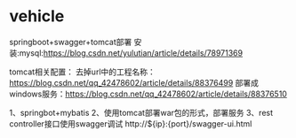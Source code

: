 # vehicle
springboot+swagger+tomcat部署
安装:mysql:https://blog.csdn.net/yulutian/article/details/78971369

tomcat相关配置：
去掉url中的工程名称：https://blog.csdn.net/qq_42478602/article/details/88376499
部署成windows服务：https://blog.csdn.net/qq_42478602/article/details/88376510


1、springbot+mybatis
2、使用tomcat部署war包的形式，部署服务
3、rest controller接口使用swagger调试 
http://${ip}:{port}/swagger-ui.html
